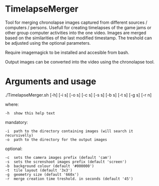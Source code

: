 # TimelapseMerger

Tool for merging chronolapse images captured from different sources / computers / persons. Usefull for creating timelapses of the game jams or other group computer activities into the one video. 
Images are merged based on the similarities of the last modified timestamp. The treshold can be adjusted using the optional parameters.

Require imagemagick to be installed and accesible from bash.

Output images can be converted into the video using the chronolapse tool.

# Arguments and usage
./TimelapseMerger.sh [-h] [-i s] [-o s] [-c s] [-s s] [-b s] [-t s] [-g s] [-r n]

where:
```
-h  show this help text

```

mandatory:
```
-i  path to the directory containing images (will search it recursivelly)
-o  path to the directory for the output images

```

optional:	
```
-c  sets the camera images prefix (default 'cam')
-s  sets the screnshoot images prefix (default 'screen')	
-b  background colour (default '#000000')
-t  tile layout (default '3x3')
-g  geometry size (default '660x')
-r  merge creation time treshold. in seconds (default '45') 

```